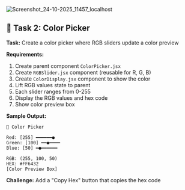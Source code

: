 ![Screenshot_24-10-2025_11457_localhost](https://github.com/user-attachments/assets/fc131e71-4407-487a-8f44-380691fdc64c)
## 🎯 Task 2: Color Picker

**Task:** Create a color picker where RGB sliders update a color preview

**Requirements:**
1. Create parent component `ColorPicker.jsx`
2. Create `RGBSlider.jsx` component (reusable for R, G, B)
3. Create `ColorDisplay.jsx` component to show the color
4. Lift RGB values state to parent
5. Each slider ranges from 0-255
6. Display the RGB values and hex code
7. Show color preview box

**Sample Output:**
```
🎨 Color Picker

Red: [255] ━━━━━━●
Green: [100] ━━●━━━━
Blue: [50] ━●━━━━━━

RGB: (255, 100, 50)
HEX: #FF6432
[Color Preview Box]
```

**Challenge:** Add a "Copy Hex" button that copies the hex code
